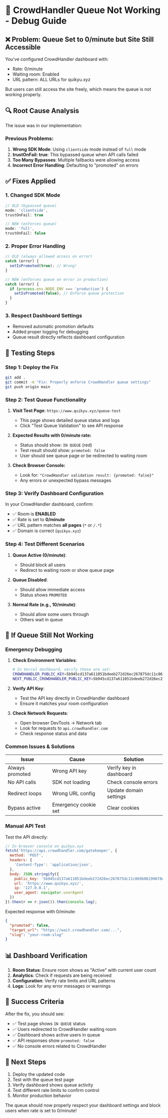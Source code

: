 # 🔧 CrowdHandler Queue Not Working - Debug Guide

## ❌ **Problem**: Queue Set to 0/minute but Site Still Accessible

You've configured CrowdHandler dashboard with:
- Rate: 0/minute 
- Waiting room: Enabled
- URL pattern: ALL URLs for quikyu.xyz

But users can still access the site freely, which means the queue is not working properly.

## 🔍 **Root Cause Analysis**

The issue was in our implementation:

### **Previous Problems:**
1. **Wrong SDK Mode**: Using `clientside` mode instead of `full` mode
2. **trustOnFail: true**: This bypassed queue when API calls failed
3. **Too Many Bypasses**: Multiple fallbacks were allowing access
4. **Incorrect Error Handling**: Defaulting to "promoted" on errors

## ✅ **Fixes Applied**

### **1. Changed SDK Mode**
```javascript
// OLD (bypassed queue)
mode: 'clientside',
trustOnFail: true

// NEW (enforces queue)
mode: 'full',
trustOnFail: false
```

### **2. Proper Error Handling**
```javascript
// OLD (always allowed access on error)
catch (error) {
  setIsPromoted(true); // Wrong!
}

// NEW (enforces queue on error in production)
catch (error) {
  if (process.env.NODE_ENV === 'production') {
    setIsPromoted(false); // Enforce queue protection
  }
}
```

### **3. Respect Dashboard Settings**
- Removed automatic promotion defaults
- Added proper logging for debugging
- Queue result directly reflects dashboard configuration

## 🧪 **Testing Steps**

### **Step 1: Deploy the Fix**
```bash
git add .
git commit -m "Fix: Properly enforce CrowdHandler queue settings"
git push origin main
```

### **Step 2: Test Queue Functionality**

1. **Visit Test Page**: `https://www.quikyu.xyz/queue-test`
   - This page shows detailed queue status and logs
   - Click "Test Queue Validation" to see API response

2. **Expected Results with 0/minute rate:**
   - Status should show: `IN QUEUE` (red)
   - Test result should show: `promoted: false`
   - User should see queue page or be redirected to waiting room

3. **Check Browser Console:**
   - Look for: `"CrowdHandler validation result: {promoted: false}"`
   - Any errors or unexpected bypass messages

### **Step 3: Verify Dashboard Configuration**

In your CrowdHandler dashboard, confirm:
- ✅ Room is **ENABLED**
- ✅ Rate is set to **0/minute**
- ✅ URL pattern matches **all pages** (`*` or `/.*`)
- ✅ Domain is correct (`quikyu.xyz`)

### **Step 4: Test Different Scenarios**

1. **Queue Active (0/minute)**:
   - Should block all users
   - Redirect to waiting room or show queue page

2. **Queue Disabled**:
   - Should allow immediate access
   - Status shows `PROMOTED`

3. **Normal Rate (e.g., 10/minute)**:
   - Should allow some users through
   - Others wait in queue

## 🚨 **If Queue Still Not Working**

### **Emergency Debugging**

1. **Check Environment Variables**:
   ```bash
   # In Vercel dashboard, verify these are set:
   CROWDHANDLER_PUBLIC_KEY=5b945cd137a611051bdeeb272d26ec267875dc11c069b06199678e790160fbfd
   NEXT_PUBLIC_CROWDHANDLER_PUBLIC_KEY=5b945cd137a611051bdeeb272d26ec267875dc11c069b06199678e790160fbfd
   ```

2. **Verify API Key**:
   - Test the API key directly in CrowdHandler dashboard
   - Ensure it matches your room configuration

3. **Check Network Requests**:
   - Open browser DevTools → Network tab
   - Look for requests to `api.crowdhandler.com`
   - Check response status and data

### **Common Issues & Solutions**

| Issue | Cause | Solution |
|-------|-------|----------|
| Always promoted | Wrong API key | Verify key in dashboard |
| No API calls | SDK not loading | Check console errors |
| Redirect loops | Wrong URL config | Update domain settings |
| Bypass active | Emergency cookie set | Clear cookies |

### **Manual API Test**

Test the API directly:
```javascript
// In browser console on quikyu.xyz
fetch('https://api.crowdhandler.com/gatekeeper', {
  method: 'POST',
  headers: {
    'Content-Type': 'application/json',
  },
  body: JSON.stringify({
    public_key: '5b945cd137a611051bdeeb272d26ec267875dc11c069b06199678e790160fbfd',
    url: 'https://www.quikyu.xyz/',
    ip: '127.0.0.1',
    user_agent: navigator.userAgent
  })
}).then(r => r.json()).then(console.log);
```

Expected response with 0/minute:
```json
{
  "promoted": false,
  "target_url": "https://wait.crowdhandler.com/...",
  "slug": "your-room-slug"
}
```

## 📊 **Dashboard Verification**

1. **Room Status**: Ensure room shows as "Active" with current user count
2. **Analytics**: Check if requests are being received
3. **Configuration**: Verify rate limits and URL patterns
4. **Logs**: Look for any error messages or warnings

## 🎯 **Success Criteria**

After the fix, you should see:
- ✅ Test page shows `IN QUEUE` status
- ✅ Users redirected to CrowdHandler waiting room
- ✅ Dashboard shows active users in queue
- ✅ API responses show `promoted: false`
- ✅ No console errors related to CrowdHandler

## 🚀 **Next Steps**

1. Deploy the updated code
2. Test with the queue test page
3. Verify dashboard shows queue activity
4. Test different rate limits to confirm control
5. Monitor production behavior

The queue should now properly respect your dashboard settings and block users when rate is set to 0/minute!
